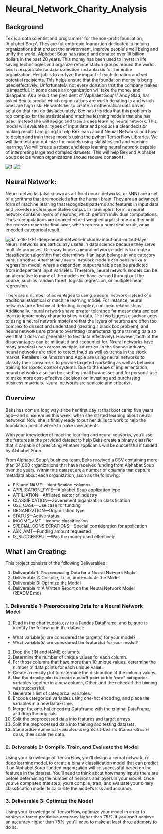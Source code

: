# Neural_Network_Charity_Analysis



## Background
Tex is a data scientist and programmer for the non-profit foundation, 'Alphabet Soup'. They are full enthropic foundation dedicated to helping organizations that protect the environment, improve people's well being and unify the world. Alphabet Soup has raised and donated over 10 billion dollars in the past 20 years. This money has been used to invest in life saving technologies and organize reforce station groups around the world . bex is responsible for data collection and anlaysis for the entire organization. Her job is to analyze the impact of each donation and vet potential recipients. This helps ensure that the foundation money is being used effectively. Unfortunately, not every donation that the company makes is impactful. In some cases an organization will take the money and disappear. As a result, the president of 'Alphabet Soups' Andy Glad, has asked Bex to predict which organizations are worth donating to and which ones are high risk. He wants her to create a mathematical data driven solution that can do this accurately. Bex has this idea that this problem is too complex for the statistical and machine learning models that she has used. Instead she will design and train a deep learning neural network. This model will evaluate all types of input data and produce a clear decision making result. I am going to help Bex learn about Neural Networks and how to design and train these models using the python TensorFlow Libraries. We will then test and optimize the models using statistics and and machine learning. We will create a robust and deep learning neural network capable of interpreting large and complex datasets. This will help Bex and Alphabet Soup decide which organizations should receive donations. 

![1](https://user-images.githubusercontent.com/23488019/157788996-5130eb23-b24b-44c1-9bd8-92ec1db19632.PNG)
![2](https://user-images.githubusercontent.com/23488019/157789004-8726abb2-68aa-430b-b57f-9c2b21426fc9.PNG)


## Neural Network:
Neural networks (also known as artificial neural networks, or ANN) are a set of algorithms that are modeled after the human brain. They are an advanced form of machine learning that recognizes patterns and features in input data and provides a clear quantitative output. In its simplest form, a neural network contains layers of neurons, which perform individual computations. These computations are connected and weighed against one another until the neurons reach the final layer, which returns a numerical result, or an encoded categorical result.

![data-19-1-1-1-deep-neural-network-includes-input-and-output-layer](https://user-images.githubusercontent.com/23488019/157789081-760491cd-75fc-4b77-a3ae-af283fd50bd7.gif)
Neural networks are particularly useful in data science because they serve multiple purposes. One way to use a neural network model is to create a classification algorithm that determines if an input belongs in one category versus another. Alternatively neural network models can behave like a regression model, where a dependent output variable can be predicted from independent input variables. Therefore, neural network models can be an alternative to many of the models we have learned throughout the course, such as random forest, logistic regression, or multiple linear regression.

There are a number of advantages to using a neural network instead of a traditional statistical or machine learning model. For instance, neural networks are effective at detecting complex, nonlinear relationships. Additionally, neural networks have greater tolerance for messy data and can learn to ignore noisy characteristics in data. The two biggest disadvantages to using a neural network model are that the layers of neurons are often too complex to dissect and understand (creating a black box problem), and neural networks are prone to overfitting (characterizing the training data so well that it does not generalize to test data effectively). However, both of the disadvantages can be mitigated and accounted for. Neural networks have many practical uses across multiple industries. In the finance industry, neural networks are used to detect fraud as well as trends in the stock market. Retailers like Amazon and Apple are using neural networks to classify their consumers to provide targeted marketing as well as behavior training for robotic control systems. Due to the ease of implementation, neural networks also can be used by small businesses and for personal use to make more cost-effective decisions on investing and purchasing business materials. Neural networks are scalable and effective.

## Overview
Beks has come a long way since her first day at that boot camp five years ago—and since earlier this week, when she started learning about neural networks! Now, she is finally ready to put her skills to work to help the foundation predict where to make investments.

With your knowledge of machine learning and neural networks, you’ll use the features in the provided dataset to help Beks create a binary classifier that is capable of predicting whether applicants will be successful if funded by Alphabet Soup.

From Alphabet Soup’s business team, Beks received a CSV containing more than 34,000 organizations that have received funding from Alphabet Soup over the years. Within this dataset are a number of columns that capture metadata about each organization, such as the following:

- EIN and NAME—Identification columns
- APPLICATION_TYPE—Alphabet Soup application type
- AFFILIATION—Affiliated sector of industry
- CLASSIFICATION—Government organization classification
- USE_CASE—Use case for funding
- ORGANIZATION—Organization type
- STATUS—Active status
- INCOME_AMT—Income classification
- SPECIAL_CONSIDERATIONS—Special consideration for application
- ASK_AMT—Funding amount requested
- IS_SUCCESSFUL—Was the money used effectively

## What I am Creating:
This project consists of the following Deliverables :
1. Deliverable 1: Preprocessing Data for a Neural Network Model
2. Deliverable 2: Compile, Train, and Evaluate the Model
3. Deliverable 3: Optimize the Model
4. Deliverable 4: A Written Report on the Neural Network Model (README.md)


### 1. Deliverable 1: Preprocessing Data for a Neural Network Model
1. Read in the charity_data.csv to a Pandas DataFrame, and be sure to identify the following in the dataset:
 - What variable(s) are considered the target(s) for your model?
 - What variable(s) are considered the feature(s) for your model?
2. Drop the EIN and NAME columns.
3. Determine the number of unique values for each column.
4. For those columns that have more than 10 unique values, determine the number of data points for each unique value.
5. Create a density plot to determine the distribution of the column values.
6. Use the density plot to create a cutoff point to bin "rare" categorical variables together in a new column, Other, and then check if the binning was successful.
7. Generate a list of categorical variables.
8. Encode categorical variables using one-hot encoding, and place the variables in a new DataFrame.
9. Merge the one-hot encoding DataFrame with the original DataFrame, and drop the originals.
10. Split the preprocessed data into features and target arrays.
11. Split the preprocessed data into training and testing datasets.
12. Standardize numerical variables using Scikit-Learn’s StandardScaler class, then scale the data.



### 2. Delverable 2: Compile, Train, and Evaluate the Model
Using your knowledge of TensorFlow, you’ll design a neural network, or deep learning model, to create a binary classification model that can predict if an Alphabet Soup–funded organization will be successful based on the features in the dataset. You’ll need to think about how many inputs there are before determining the number of neurons and layers in your model. Once you’ve completed that step, you’ll compile, train, and evaluate your binary classification model to calculate the model’s loss and accuracy.






### 3. Deliverable 3: Optimize the Model
Using your knowledge of TensorFlow, optimize your model in order to achieve a target predictive accuracy higher than 75%. If you can't achieve an accuracy higher than 75%, you'll need to make at least three attempts to do so.
